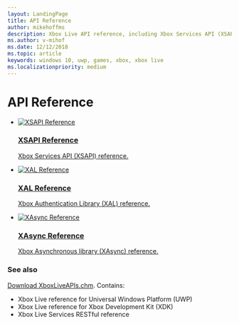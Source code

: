 ```yaml
---
layout: LandingPage
title: API Reference
author: mikehoffms
description: Xbox Live API reference, including Xbox Services API (XSAPI), WinRT, Xbox Authentication Library (XAL), XAsync, and RESTful APIs.
ms.author: v-mihof
ms.date: 12/12/2018
ms.topic: article
keywords: windows 10, uwp, games, xbox, xbox live
ms.localizationpriority: medium
---
```


<h1>API Reference</h1>

<ul class="cardsF panelContent cols cols2">
    <li>
        <a href="api-ref/xsapi/index.md">
            <div class="cardSize">
                <div class="cardPadding">
                    <div class="card">
                        <div class="cardImageOuter">
                            <div class="cardImage">
                                <img src="https://docs.microsoft.com/media/common/i_reference.svg" alt="XSAPI Reference"/>
                            </div>
                        </div>
                        <div class="cardText">
                            <h3>XSAPI Reference</h3>
                            <p>Xbox Services API (XSAPI) reference.</p>
                        </div>
                    </div>
                </div>
            </div>
        </a>
    </li>
    <li>
        <a href="api-ref/xal/index.md">
            <div class="cardSize">
                <div class="cardPadding">
                    <div class="card">
                        <div class="cardImageOuter">
                            <div class="cardImage">
                                <img src="https://docs.microsoft.com/media/common/i_reference.svg" alt="XAL Reference" />
                            </div>
                        </div>
                        <div class="cardText">
                            <h3>XAL Reference</h3>
                            <p>Xbox Authentication Library (XAL) reference.</p>
                        </div>
                    </div>
                </div>
            </div>
        </a>
    </li>
    <li>
        <a href="api-ref/xasync/index.md">
            <div class="cardSize">
                <div class="cardPadding">
                    <div class="card">
                        <div class="cardImageOuter">
                            <div class="cardImage">
                                <img src="https://docs.microsoft.com/media/common/i_reference.svg" alt="XAsync Reference" />
                            </div>
                        </div>
                        <div class="cardText">
                            <h3>XAsync Reference</h3>
                            <p>Xbox Asynchronous library (XAsync) reference.</p>
                        </div>
                    </div>
                </div>
            </div>
        </a>
    </li>
</ul>


<h3>See also</h3>

<p>
  <a href="https://aka.ms/xboxliveuwpdocs">Download XboxLiveAPIs.chm</a>. Contains:
  <ul>
    <li>Xbox Live reference for Universal Windows Platform (UWP)</li>
    <li>Xbox Live reference for Xbox Development Kit (XDK)</li>
    <li>Xbox Live Services RESTful reference</li>
  </ul>
</p>

